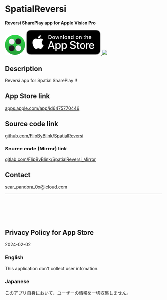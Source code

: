 SpatialReversi
==============
__Reversi SharePlay app for Apple Vision Pro__

<img src="SpatialReversi/Supporting files/README assets/icon.png" width="64">

<a href="https://apps.apple.com/app/id6475770446" target="blank">
    <img src="SpatialReversi/Supporting files/README assets/appstore_badge.svg">
</a>

<img src="SpatialReversi/Supporting files/README assets/screenshot1200w.png" width="600">


Description
------------
Reversi app for Spatial SharePlay !!


App Store link
---------------
[apps.apple.com/app/id6475770446](https://apps.apple.com/app/id6475770446)


Source code link
-----------------
[github.com/FlipByBlink/SpatialReversi](https://github.com/FlipByBlink/SpatialReversi)

### Source code (Mirror) link
[gitlab.com/FlipByBlink/SpatialReversi_Mirror](https://gitlab.com/FlipByBlink/SpatialReversi_Mirror)


Contact
--------
sear_pandora_0x@icloud.com


* * *

<br>
<br>
<br>
<br>


Privacy Policy for App Store
----------------------------
2024-02-02

### English
This application don't collect user infomation.

### Japanese
このアプリ自身において、ユーザーの情報を一切収集しません。


<br>
<br>
<br>
<br>


<!-- URL "Support page for App Store" -->
<!-- https://flipbyblink.github.io/SpatialReversi/ -->
<!-- URL "Privacy Policy for App Store" -->
<!-- https://flipbyblink.github.io/SpatialReversi/#privacy-policy-for-app-store -->
